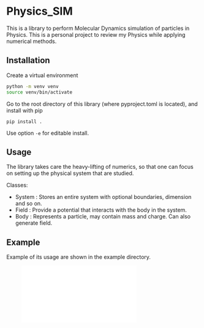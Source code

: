 # Physics_SIM

This is a library to perform Molecular Dynamics simulation of particles in Physics. This is a personal project to review my Physics while applying numerical methods.

## Installation

Create a virtual environment

```bash
python -m venv venv
source venv/bin/activate
```

Go to the root directory of this library (where pyproject.toml is located), and install with pip

```
pip install .
```

Use option `-e` for editable install.

## Usage

The library takes care the heavy-lifting of numerics, so that one can focus on setting up the physical system that are studied.

Classes:

- System : Stores an entire system with optional boundaries, dimension and so on.
- Field : Provide a potential that interacts with the body in the system.
- Body : Represents a particle, may contain mass and charge. Can also generate field.

## Example

Example of its usage are shown in the example directory.

<figure class="video_container">
  <iframe src="example/three_body_problem.mp4" frameborder="0" allowfullscreen="true"> 
</iframe>
</figure>
